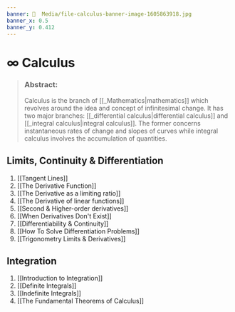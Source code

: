 ```yaml
---
banner: 📼  Media/file-calculus-banner-image-1605863918.jpg
banner_x: 0.5
banner_y: 0.412
---
```


# ∞ Calculus

> ### Abstract:
> Calculus is the branch of [[_Mathematics|mathematics]] which revolves around the idea and concept of infinitesimal change. It has two major branches: [[_differential calculus|differential calculus]] and [[_integral calculus|integral calculus]]. The former concerns instantaneous rates of change and slopes of curves while integral calculus involves the accumulation of quantities.

## Limits, Continuity & Differentiation 
1. [[Tangent Lines]]
2. [[The Derivative Function]]
3. [[The Derivative as a limiting ratio]]
4. [[The Derivative of linear functions]]
5. [[Second & Higher-order derivatives]]
6. [[When Derivatives Don't Exist]]
7. [[Differentiability & Continuity]]
8. [[How To Solve Differentiation Problems]]
9. [[Trigonometry Limits & Derivatives]]


## Integration
1. [[Introduction to Integration]]
2. [[Definite Integrals]]
3. [[Indefinite Integrals]]
4. [[The Fundamental Theorems of Calculus]]
